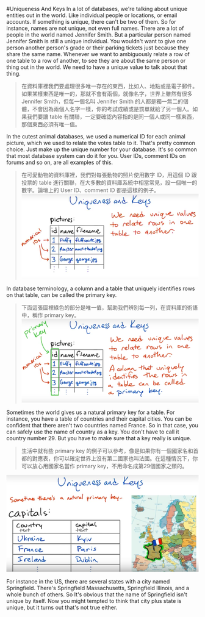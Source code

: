 #Uniqueness And Keys
In a lot of databases, we're talking about unique entities out in the world. Like individual people or locations, or email accounts. If something is unique, there can't be two of them. So for instance, names are not unique, not even full names. There are a lot of people in the world named Jennifer Smith. But a particular person named Jennifer Smith is still a unique individual. You wouldn't want to give one person another person's grade or their parking tickets just because they share the same name. Whenever we want to ambiguously relate a row of one table to a row of another, to see they are about the same person or thing out in the world. We need to have a unique value to talk about that thing.
>在資料庫裡我們要處理很多唯一存在的東西，比如人、地點或是電子郵件。如果某樣東西是唯一的，那就不會有兩個，就像名字，世界上雖然有很多 Jennifer Smith，但每一個名叫 Jennifer Smith 的人都是獨一無二的個體，不會因為兩個人名字一樣，你的考試成績或是罰單就給了另一個人。如果我們要讓 table 有關聯，一定要確認內容指的是同一個人或同一樣東西，那個東西必須有唯一值。

In the cutest animal databases, we used a numerical ID for each animal picture, which we used to relate the votes table to it. That's pretty common choice. Just make up the unique number for your database. It's so common that most database system can do it for you. User IDs, comment IDs on forums and so on, are all examples of this.
>在可愛動物的資料庫裡，我們對每張動物的照片使用數字 ID，用這個 ID 跟投票的 table 進行關聯，在大多數的資料庫系統中相當常見，設一個唯一的數字。論壇上的 User ID、comment ID 都是這樣的例子。
![](/assets/unique_1.png)

In database terminology, a column and a table that uniquely identifies rows on that table, can be called the primary key.
>下面這張圖裡綠色的部分是唯一值，幫助我們辨別每一列，在資料庫的術語中，稱作 primary key。
![](/assets/unique_2.png)


Sometimes the world gives us a natural primary key for a table. For instance, you have a table of countries and their capital cities. You can be confident that there aren't two countries named France. So in that case, you can safely use the name of country as a key. You don't have to call it country number 29. But you have to make sure that a key really is unique.
>生活中就有些 primary key 的例子可以參考，像是如果你有一個國家名和首都的對應表，你可以確定世界上沒有第二國家也叫法國。在這種情況下，你可以放心用國家名當作 primary key，不用命名成第29個國家之類的。

![](/assets/unique_3.png)

For instance in the US, there are several states with a city named Springfield. There's Springfield Massachusetts, Springfield Illinois, and a whole bunch of others. So It's obvious that the name of Springfield isn't unique by itself. Now you might tempted to think that city plus state is unique, but it turns out that's not true either.

